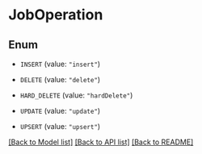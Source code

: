 # JobOperation

## Enum


* `INSERT` (value: `"insert"`)

* `DELETE` (value: `"delete"`)

* `HARD_DELETE` (value: `"hardDelete"`)

* `UPDATE` (value: `"update"`)

* `UPSERT` (value: `"upsert"`)


[[Back to Model list]](../README.md#documentation-for-models) [[Back to API list]](../README.md#documentation-for-api-endpoints) [[Back to README]](../README.md)



